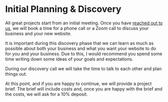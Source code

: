 # Initial Planning & Discovery

All great projects start from an initial meeting. Once you have [reached out to us](https://www.80five.co.uk/contact), we will book a time for a phone call or a Zoom call to discuss your business and your new website.

It is important during this discovery phase that we can learn as much as possible about both your business and what you want your website to do for you and your business. Due to this, I would recommend you spend some time writing down some ideas of your goals and expectations.

During our discovery call we will take the time to talk to each other and plan things out.

At this point, and if you are happy to continue, we will provide a project brief. The brief will include costs and, once you are happy with the brief and the costs, we will ask for a 10% deposit.
